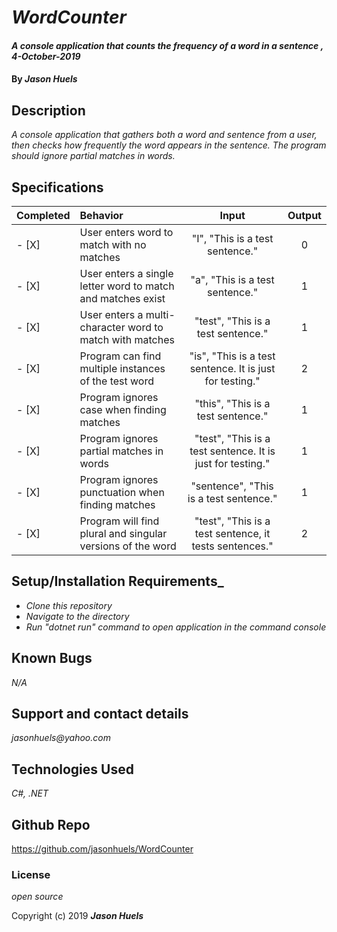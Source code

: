 # _WordCounter_

#### _A console application that counts the frequency of a word in a sentence , 4-October-2019_

#### By _**Jason Huels**_

## Description

_A console application that gathers both a word and sentence from a user, then checks how frequently the word appears in the sentence. The program should ignore partial matches in words._

## Specifications

| Completed | Behavior | Input | Output|
|:-|:------|:---------:|:------:|
- [X] | User enters word to match with no matches | "I", "This is a test sentence." | 0 |
- [X] | User enters a single letter word to match and matches exist  | "a", "This is a test sentence." | 1 | 
- [X] | User enters a multi-character word to match with matches | "test", "This is a test sentence."| 1 |
- [X] | Program can find multiple instances of the test word | "is", "This is a test sentence. It is just for testing." | 2 |
- [X] | Program ignores case when finding matches | "this", "This is a test sentence." | 1 |
- [X] | Program ignores partial matches in words | "test", "This is a test sentence. It is just for testing." | 1 |
- [X] | Program ignores punctuation when finding matches | "sentence", "This is a test sentence." | 1 |
- [X] | Program will find plural and singular versions of the word | "test", "This is a test sentence, it tests sentences." | 2 |

## Setup/Installation Requirements_

* _Clone this repository_
* _Navigate to the directory_
* _Run "dotnet run" command to open application in the command console_

## Known Bugs

_N/A_

## Support and contact details

_jasonhuels@yahoo.com_

## Technologies Used

_C#, .NET_

## Github Repo
https://github.com/jasonhuels/WordCounter

### License

*open source*

Copyright (c) 2019 **_Jason Huels_**